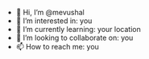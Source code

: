 - 👋 Hi, I’m @mevushal
- 👀 I’m interested in: you
- 🌱 I’m currently learning: your location
- 💞️ I’m looking to collaborate on: you
- 📫 How to reach me: you

<!---
mevushal/mevushal is a ✨ special ✨ repository because its `README.md` (this file) appears on your GitHub profile.
You can click the Preview link to take a look at your changes.
--->
